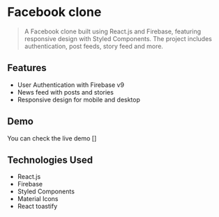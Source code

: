 # Facebook clone 
> A Facebook clone built using React.js and Firebase, featuring responsive design with Styled Components. The project includes authentication, post feeds, story feed and more.

## Features
- User Authentication with Firebase v9
- News feed with posts and stories
- Responsive design for mobile and desktop

## Demo
You can check the live demo []

## Technologies Used
- React.js
- Firebase
- Styled Components
- Material Icons
- React toastify
